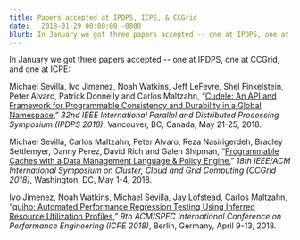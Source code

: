 ```yaml
---
title: Papers accepted at IPDPS, ICPE, & CCGrid
date:   2018-01-29 00:00:00 -0800
blurb: In January we got three papers accepted -- one at IPDPS, one at CCGrid, and one at ICPE. 
---
```

In January we got three papers accepted -- one at IPDPS, one at CCGrid, and one at ICPE:

Michael Sevilla, Ivo Jimenez, Noah Watkins, Jeff LeFevre, Shel Finkelstein, Peter Alvaro, Patrick Donnelly and Carlos Maltzahn, “[Cudele: An API and Framework for Programmable Consistency and Durability in a Global Namespace](https://drive.google.com/file/d/14F_7odQmxWFBXGXhRRYV-zzqN5pkjAfy/view?usp=sharing),” _32nd IEEE International Parallel and Distributed Processing Symposium (IPDPS 2018)_, Vancouver, BC, Canada, May 21-25, 2018.

Michael Sevilla, Carlos Maltzahn, Peter Alvaro, Reza Nasirigerdeh, Bradley Settlemyer, Danny Perez, David Rich and Galen Shipman, “[Programmable Caches with a Data Management Language & Policy Engine](https://drive.google.com/file/d/1lIgswp2byuG18BjcJFFFt1NJROFsseVn/view?usp=sharing),” _18th IEEE/ACM International Symposium on Cluster, Cloud and Grid Computing (CCGrid 2018)_, Washington, DC, May 1-4, 2018. 

Ivo Jimenez, Noah Watkins, Michael Sevilla, Jay Lofstead, Carlos Maltzahn, “[quiho: Automated Performance Regression Testing Using Inferred Resource Utilization Profiles](https://dl.acm.org/citation.cfm?id=3184422),” _9th ACM/SPEC International Conference on Performance Engineering (ICPE 2018)_, Berlin, Germany, April 9-13, 2018.